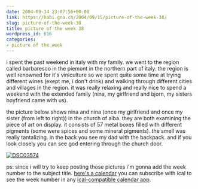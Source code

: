 ```yaml
---
date: 2004-09-14 23:07:56+00:00
link: https://habi.gna.ch/2004/09/15/picture-of-the-week-38/
slug: picture-of-the-week-38
title: picture of the week 38
wordpress_id: 616
categories:
- picture of the week
---
```


i spent the past weekend in italy with my family. we went to the region called barbaresco in the piemont in the northern part of italy. the region is well renowned for it's viniculture so we spent quite some time at trying different wines (exept me, i don't drink) and walking through different cities and villages in the region. it was really relaxing and really nice to spend a weekend with the extended family (nina, my girlfriend and bjorn, my sisters boyfriend came with us).

the picture below shows nina and nina (once my girlfriend and once my sister (from left to right)) in the church of alba. they are both examining the piece of art on display. it consists of 57 metal boxes filled with different pigments (some were spices and some mineral pigments). the smell was really tantalizing.
in the back you see my dad with the backpack. and if you look closely you can see god entering through the church door.

[![DSC03574](https://habi.gna.ch/blog/images/DSC03574-tm.jpg)](https://habi.gna.ch/blog/images/DSC03574.JPG)

ps: since i will try to keep posting those pictures i'm gonna add the week number to the subject title. [here's a calendar](http://icalshare.com/article.php?story=20040203172408555) you can subscribe with ical to see the week number in any [ical-compatible calendar app](http://icalshare.com/faq.php#a3).
